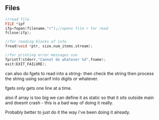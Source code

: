 ## Files

```c
//read file
FILE *ipf
ifp=fopen(filename,"r");//opens file r for read
fclose(ifp);

//for reading blocks of info
fread(void *ptr, size,num_items,stream);

//for printing error messages use
fprintf(stderr,"Cannot do whatever %d",fname);
exit(EXIT_FAILURE);
```

can also do fgets to read into a string- then check the string then process the string using sscanf into digits or whatever.

fgets only gets one line at a time. 



also if array is too big we can define it as static so that it sits outside main and doesnt crash - this is a bad way of doing it really.

 Probably better to just do it the way i've been doing it already.